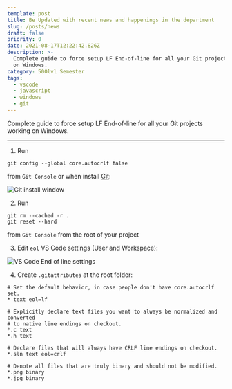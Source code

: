 ```yaml
---
template: post
title: Be Updated with recent news and happenings in the department
slug: /posts/news
draft: false
priority: 0
date: 2021-08-17T12:22:42.826Z
description: >-
  Complete guide to force setup LF End-of-line for all your Git projects working
  on Windows.
category: 500lvl Semester
tags:
  - vscode
  - javascript
  - windows
  - git
---
```


Complete guide to force setup LF End-of-line for all your Git projects working on Windows.

---

1. Run

```
git config --global core.autocrlf false
```

from `Git Console` or when install [Git](https://git-scm.com/download/win):

![Git install window](/media/crlf-to-lf/01.png 'Git install window')

2. Run

```
git rm --cached -r .
git reset --hard
```

from `Git Console` from the root of your project

3. Edit `eol` VS Code settings (User and Workspace):

![VS Code End of line settings](/media/crlf-to-lf/02.png 'VS Code End of line settings')

4. Create `.gitattributes` at the root folder:

```
# Set the default behavior, in case people don't have core.autocrlf set.
* text eol=lf

# Explicitly declare text files you want to always be normalized and converted
# to native line endings on checkout.
*.c text
*.h text

# Declare files that will always have CRLF line endings on checkout.
*.sln text eol=crlf

# Denote all files that are truly binary and should not be modified.
*.png binary
*.jpg binary
```
